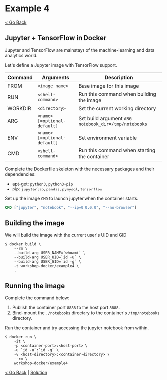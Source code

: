 # Example 4
[< Go Back](../README.md)

## Jupyter + TensorFlow in Docker

Jupyter and TensorFlow are mainstays of the machine-learning and data analytics world.

Let's define a Jupyter image with TensorFlow support.

| Command | Arguments                   | Description                                          |
|---------|-----------------------------|------------------------------------------------------|
| FROM    | `<image name>`              | Base image for this image                            |
| RUN     | `<shell-command>`           | Run this command when building the image             |
| WORKDIR | `<directory>`               | Set the current working directory                    |
| ARG     | `<name>[=optional-default]` | Set build argument `ARG notebook_dir=/tmp/notebooks` |
| ENV     | `<name>[=optional-default]` | Set environment variable                             |
| CMD     | `<shell-command>`           | Run this command when starting the container         |

Complete the Dockerfile skeleton with the necessary packages and their dependencies:
- apt-get: `python3`, `python3-pip`
- pip: `jupyterlab`, `pandas`, `pymysql`, `tensorflow`

Set up the image `CMD` to launch jupyter when the container starts.
```Dockerfile
CMD ["jupyter", "notebook", "--ip=0.0.0.0", "--no-browser"]
```

## Building the image

We will build the image with the current user's UID and GID
```console
$ docker build \
	--rm \
	--build-arg USER_NAME=`whoami` \
	--build-arg USER_UID=`id -u` \
	--build-arg USER_GID=`id -g` \
	-t workshop-docker/example4 \
	.
```

## Running the image

Complete the command below:
1. Publish the container port `8888` to the host port `8888`.
1. Bind-mount the `./notebooks` directory to the container's `/tmp/notebooks` directory.

Run the container and try accessing the jupyter notebook from within.

```console
$ docker run \
	-it \
	-p <container-port>:<host-port> \
	-u `id -u`:`id -g` \
	-v <host-directory>:<container-directory> \
	--rm \
	workshop-docker/example4
```

[< Go Back](../README.md) | [Solution](../solution4/)
